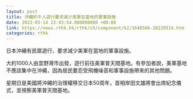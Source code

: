 ```yaml
---
layout: post
title: 沖繩約千人遊行要求減少美軍在當地的軍事設施
date: 2022-05-14 22:43:54.000000000 +08:00
link: https://news.rthk.hk/rthk/ch/component/k2/1648566-20220514.htm
categories: rthk
---
```


日本沖繩有民眾遊行，要求減少美軍在當地的軍事設施。

大約1000人由宜野灣市出發，遊行前往美軍普天間基地。有參加者說，美軍基地不應該集中在沖繩，因為居民要忍受飛機噪音和軍事設施帶來的其他問題。

星期日是美國將沖繩的治理權移交日本50周年，首相岸田文雄將會出席紀念儀式，並視察美軍普天間基地。
